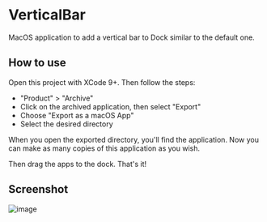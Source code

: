 # VerticalBar
MacOS application to add a vertical bar to Dock similar to the default one.

## How to use
Open this project with XCode 9+. Then follow the steps:

- "Product" > "Archive"
- Click on the archived application, then select "Export"
- Choose "Export as a macOS App"
- Select the desired directory

When you open the exported directory, you'll find the application.
Now you can make as many copies of this application as you wish.

Then drag the apps to the dock. That's it!

## Screenshot

![image](img/screenshot.png)
